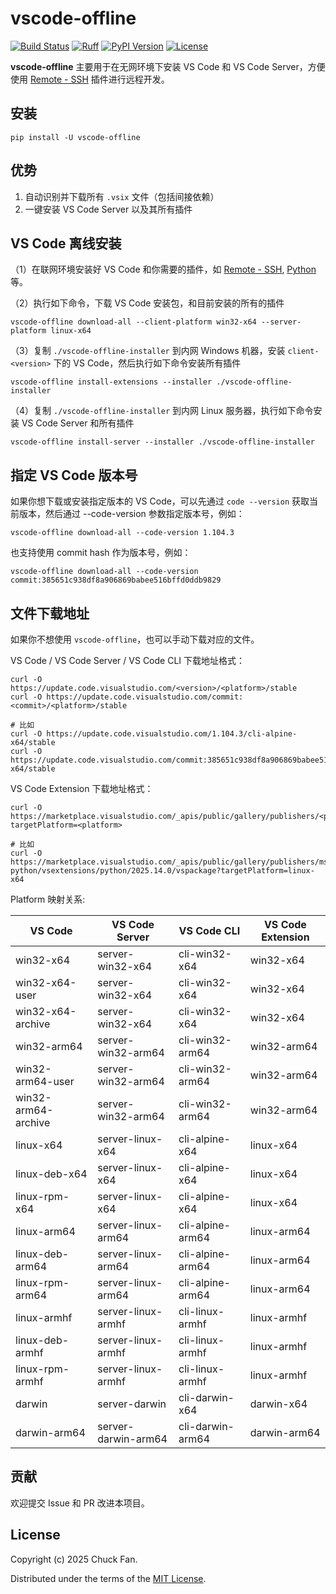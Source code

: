 # vscode-offline

[![Build Status](https://github.com/fanck0605/vscode-offline/workflows/Build/badge.svg)](https://github.com/fanck0605/vscode-offline/actions/workflows/build.yml)
[![Ruff](https://img.shields.io/endpoint?url=https://raw.githubusercontent.com/astral-sh/ruff/main/assets/badge/v2.json)](https://github.com/astral-sh/ruff)
[![PyPI Version](https://img.shields.io/pypi/v/vscode-offline)](https://pypi.org/project/vscode-offline/)
[![License](https://img.shields.io/github/license/fanck0605/vscode-offline)](https://github.com/fanck0605/vscode-offline/blob/master/LICENSE)

**vscode-offline** 主要用于在无网环境下安装 VS Code 和 VS Code Server，方便使用 [Remote - SSH](https://marketplace.visualstudio.com/items?itemName=ms-vscode-remote.remote-ssh) 插件进行远程开发。

## 安装

```shell
pip install -U vscode-offline
```

## 优势

1. 自动识别并下载所有 `.vsix` 文件（包括间接依赖）
2. 一键安装 VS Code Server 以及其所有插件

## VS Code 离线安装

（1）在联网环境安装好 VS Code 和你需要的插件，如 [Remote - SSH](https://marketplace.visualstudio.com/items?itemName=ms-vscode-remote.remote-ssh), [Python](https://marketplace.visualstudio.com/items?itemName=ms-python.python) 等。

（2）执行如下命令，下载 VS Code 安装包，和目前安装的所有的插件

```shell
vscode-offline download-all --client-platform win32-x64 --server-platform linux-x64
```

（3）复制 `./vscode-offline-installer` 到内网 Windows 机器，安装 `client-<version>` 下的 VS Code，然后执行如下命令安装所有插件

```shell
vscode-offline install-extensions --installer ./vscode-offline-installer
```

（4）复制 `./vscode-offline-installer` 到内网 Linux 服务器，执行如下命令安装 VS Code Server 和所有插件

```shell
vscode-offline install-server --installer ./vscode-offline-installer
```

## 指定 VS Code 版本号

如果你想下载或安装指定版本的 VS Code，可以先通过 `code --version` 获取当前版本，然后通过 --code-version 参数指定版本号，例如：

```shell
vscode-offline download-all --code-version 1.104.3
```

也支持使用 commit hash 作为版本号，例如：

```shell
vscode-offline download-all --code-version commit:385651c938df8a906869babee516bffd0ddb9829
```


## 文件下载地址

如果你不想使用 `vscode-offline`，也可以手动下载对应的文件。

VS Code / VS Code Server / VS Code CLI  下载地址格式：

```shell
curl -O https://update.code.visualstudio.com/<version>/<platform>/stable
curl -O https://update.code.visualstudio.com/commit:<commit>/<platform>/stable

# 比如
curl -O https://update.code.visualstudio.com/1.104.3/cli-alpine-x64/stable
curl -O https://update.code.visualstudio.com/commit:385651c938df8a906869babee516bffd0ddb9829/win32-x64/stable
```


VS Code Extension 下载地址格式：

```shell
curl -O https://marketplace.visualstudio.com/_apis/public/gallery/publishers/<publisher>/vsextensions/<extension>/<version>/vspackage?targetPlatform=<platform>

# 比如
curl -O https://marketplace.visualstudio.com/_apis/public/gallery/publishers/ms-python/vsextensions/python/2025.14.0/vspackage?targetPlatform=linux-x64
```

Platform 映射关系:

| VS Code             | VS Code Server      | VS Code CLI      | VS Code Extension |
| ------------------- | ------------------- | ---------------- | ----------------- |
| win32-x64           | server-win32-x64    | cli-win32-x64    | win32-x64         |
| win32-x64-user      | server-win32-x64    | cli-win32-x64    | win32-x64         |
| win32-x64-archive   | server-win32-x64    | cli-win32-x64    | win32-x64         |
| win32-arm64         | server-win32-arm64  | cli-win32-arm64  | win32-arm64       |
| win32-arm64-user    | server-win32-arm64  | cli-win32-arm64  | win32-arm64       |
| win32-arm64-archive | server-win32-arm64  | cli-win32-arm64  | win32-arm64       |
| linux-x64           | server-linux-x64    | cli-alpine-x64   | linux-x64         |
| linux-deb-x64       | server-linux-x64    | cli-alpine-x64   | linux-x64         |
| linux-rpm-x64       | server-linux-x64    | cli-alpine-x64   | linux-x64         |
| linux-arm64         | server-linux-arm64  | cli-alpine-arm64 | linux-arm64       |
| linux-deb-arm64     | server-linux-arm64  | cli-alpine-arm64 | linux-arm64       |
| linux-rpm-arm64     | server-linux-arm64  | cli-alpine-arm64 | linux-arm64       |
| linux-armhf         | server-linux-armhf  | cli-linux-armhf  | linux-armhf       |
| linux-deb-armhf     | server-linux-armhf  | cli-linux-armhf  | linux-armhf       |
| linux-rpm-armhf     | server-linux-armhf  | cli-linux-armhf  | linux-armhf       |
| darwin              | server-darwin       | cli-darwin-x64   | darwin-x64        |
| darwin-arm64        | server-darwin-arm64 | cli-darwin-arm64 | darwin-arm64      |


## 贡献

欢迎提交 Issue 和 PR 改进本项目。

## License

Copyright (c) 2025 Chuck Fan.

Distributed under the terms of the  [MIT License](https://github.com/fanck0605/vscode-offline/blob/master/LICENSE).
